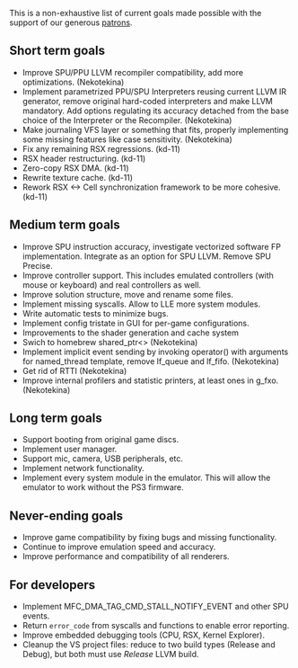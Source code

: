 This is a non-exhaustive list of current goals made possible with the support of our generous [patrons](https://www.patreon.com/Nekotekina).

## Short term goals
* Improve SPU/PPU LLVM recompiler compatibility, add more optimizations. (Nekotekina)
* Implement parametrized PPU/SPU Interpreters reusing current LLVM IR generator, remove original hard-coded interpreters and make LLVM mandatory. Add options regulating its accuracy detached from the base choice of the Interpreter or the Recompiler. (Nekotekina)
* Make journaling VFS layer or something that fits, properly implementing some missing features like case sensitivity. (Nekotekina)
* Fix any remaining RSX regressions. (kd-11)
* RSX header restructuring. (kd-11)
* Zero-copy RSX DMA. (kd-11)
* Rewrite texture cache. (kd-11)
* Rework RSX <-> Cell synchronization framework to be more cohesive. (kd-11)

## Medium term goals
* Improve SPU instruction accuracy, investigate vectorized software FP implementation. Integrate as an option for SPU LLVM. Remove SPU Precise.
* Improve controller support. This includes emulated controllers (with mouse or keyboard) and real controllers as well.
* Improve solution structure, move and rename some files.
* Implement missing syscalls. Allow to LLE more system modules.
* Write automatic tests to minimize bugs.
* Implement config tristate in GUI for per-game configurations.
* Improvements to the shader generation and cache system
* Swich to homebrew shared_ptr<> (Nekotekina)
* Implement implicit event sending by invoking operator() with arguments for named_thread template, remove lf_queue and lf_fifo. (Nekotekina)
* Get rid of RTTI (Nekotekina)
* Improve internal profilers and statistic printers, at least ones in g_fxo. (Nekotekina)

## Long term goals
* Support booting from original game discs.
* Implement user manager.
* Support mic, camera, USB peripherals, etc.
* Implement network functionality.
* Implement every system module in the emulator. This will allow the emulator to work without the PS3 firmware.

## Never-ending goals
* Improve game compatibility by fixing bugs and missing functionality.
* Continue to improve emulation speed and accuracy.
* Improve performance and compatibility of all renderers.

## For developers
* Implement MFC_DMA_TAG_CMD_STALL_NOTIFY_EVENT and other SPU events.
* Return `error_code` from syscalls and functions to enable error reporting.
* Improve embedded debugging tools (CPU, RSX, Kernel Explorer).
* Cleanup the VS project files: reduce to two build types (Release and Debug), but both must use *Release* LLVM build.